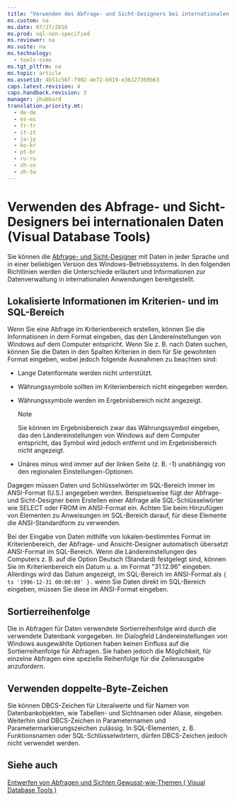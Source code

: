 ```yaml
---
title: "Verwenden des Abfrage- und Sicht-Designers bei internationalen Daten (Visual Database Tools)"
ms.custom: na
ms.date: 07/27/2016
ms.prod: sql-non-specified
ms.reviewer: na
ms.suite: na
ms.technology: 
  - tools-ssms
ms.tgt_pltfrm: na
ms.topic: article
ms.assetid: 4b51c56f-f902-4e72-b919-e36127369b63
caps.latest.revision: 4
caps.handback.revision: 3
manager: jhubbard
translation.priority.mt: 
  - de-de
  - es-es
  - fr-fr
  - it-it
  - ja-jp
  - ko-kr
  - pt-br
  - ru-ru
  - zh-cn
  - zh-tw
---
```

# Verwenden des Abfrage- und Sicht-Designers bei internationalen Daten (Visual Database Tools)
Sie können die [Abfrage- und Sicht-Designer](../content/Query-and-View-Designer-Tools--Visual-Database-Tools-.md) mit Daten in jeder Sprache und in einer beliebigen Version des Windows-Betriebssystems. In den folgenden Richtlinien werden die Unterschiede erläutert und Informationen zur Datenverwaltung in internationalen Anwendungen bereitgestellt.  
  
## Lokalisierte Informationen im Kriterien- und im SQL-Bereich  
Wenn Sie eine Abfrage im Kriterienbereich erstellen, können Sie die Informationen in dem Format eingeben, das den Ländereinstellungen von Windows auf dem Computer entspricht. Wenn Sie z. B. nach Daten suchen, können Sie die Daten in den Spalten Kriterien in dem für Sie gewohnten Format eingeben, wobei jedoch folgende Ausnahmen zu beachten sind:  
  
-   Lange Datenformate werden nicht unterstützt.  
  
-   Währungssymbole sollten im Kriterienbereich nicht eingegeben werden.  
  
-   Währungssymbole werden im Ergebnisbereich nicht angezeigt.  
  
    > [!NOTE]  
    > Sie können im Ergebnisbereich zwar das Währungssymbol eingeben, das den Ländereinstellungen von Windows auf dem Computer entspricht, das Symbol wird jedoch entfernt und im Ergebnisbereich nicht angezeigt.  
  
-   Unäres minus wird immer auf der linken Seite (z. B. \-1) unabhängig von den regionalen Einstellungen-Optionen.  
  
Dagegen müssen Daten und Schlüsselwörter im SQL-Bereich immer im ANSI-Format (U.S.) angegeben werden. Beispielsweise fügt der Abfrage- und Sicht-Designer beim Erstellen einer Abfrage alle SQL-Schlüsselwörter wie SELECT oder FROM im ANSI-Format ein. Achten Sie beim Hinzufügen von Elementen zu Anweisungen im SQL-Bereich darauf, für diese Elemente die ANSI-Standardform zu verwenden.  
  
Bei der Eingabe von Daten mithilfe von lokalen\-bestimmtes Format im Kriterienbereich, der Abfrage- und Ansicht-Designer automatisch übersetzt ANSI-Format im SQL-Bereich. Wenn die Ländereinstellungen des Computers z. B. auf die Option Deutsch (Standard) festgelegt sind, können Sie im Kriterienbereich ein Datum u. a. im Format "31.12.96" eingeben. Allerdings wird das Datum angezeigt, im SQL-Bereich im ANSI-Format als `{ ts '1996-12-31 00:00:00' }.` wenn Sie Daten direkt im SQL-Bereich eingeben, müssen Sie diese im ANSI-Format eingeben.  
  
## Sortierreihenfolge  
Die in Abfragen für Daten verwendete Sortierreihenfolge wird durch die verwendete Datenbank vorgegeben. Im Dialogfeld Ländereinstellungen von Windows ausgewählte Optionen haben keinen Einfluss auf die Sortierreihenfolge für Abfragen. Sie haben jedoch die Möglichkeit, für einzelne Abfragen eine spezielle Reihenfolge für die Zeilenausgabe anzufordern.  
  
## Verwenden doppelte\-Byte-Zeichen  
Sie können DBCS-Zeichen für Literalwerte und für Namen von Datenbankobjekten, wie Tabellen- und Sichtnamen oder Aliase, eingeben. Weiterhin sind DBCS-Zeichen in Parameternamen und Parametermarkierungszeichen zulässig. In SQL-Elementen, z. B. Funktionsnamen oder SQL-Schlüsselwörtern, dürfen DBCS-Zeichen jedoch nicht verwendet werden.  
  
## Siehe auch  
[Entwerfen von Abfragen und Sichten Gewusst-wie-Themen &#40; Visual Database Tools &#41;](../content/Design-Queries-and-Views-How-to-Topics--Visual-Database-Tools-.md)  
  
